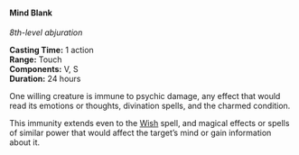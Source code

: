#### Mind Blank
<!-- TODO Check and tag this spell -->
<!-- markdownlint-disable-next-line no-emphasis-as-heading -->
_8th-level abjuration_

**Casting Time:** 1 action \
**Range:** Touch \
**Components:** V, S \
**Duration:** 24 hours

One willing creature is immune to psychic damage, any effect that would read its emotions or thoughts, divination spells, and the charmed condition.

This immunity extends even to the [Wish](#Wish_wish) spell, and magical effects or spells of similar power that would affect the target’s mind or gain information about it.
